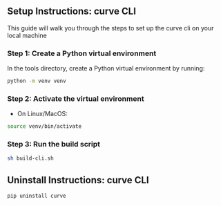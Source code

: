 ## Setup Instructions: curve CLI

This guide will walk you through the steps to set up the curve cli on your local machine

### Step 1: Create a Python virtual environment

In the tools directory, create a Python virtual environment by running:

```bash
python -m venv venv
```

### Step 2: Activate the virtual environment
* On Linux/MacOS:

```bash
source venv/bin/activate
```

### Step 3: Run the build script
```bash
sh build-cli.sh
```

## Uninstall Instructions: curve CLI
```bash
pip uninstall curve
```

